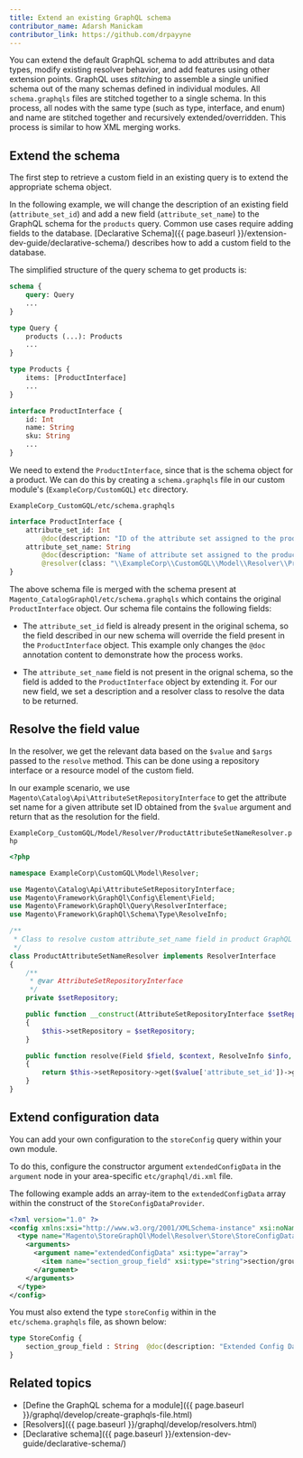 ```yaml
---
title: Extend an existing GraphQL schema
contributor_name: Adarsh Manickam
contributor_link: https://github.com/drpayyne
---
```


You can extend the default GraphQL schema to add attributes and data types, modify existing resolver behavior, and add features using other extension points. GraphQL uses _stitching_ to assemble a single unified schema out of the many schemas defined in individual modules. All `schema.graphqls` files are stitched together to a single schema. In this process, all nodes with the same type (such as type, interface, and enum) and name are stitched together and recursively extended/overridden. This process is similar to how XML merging works.

## Extend the schema

The first step to retrieve a custom field in an existing query is to extend the appropriate schema object.

In the following example, we will change the description of an existing field (`attribute_set_id`) and add a new field (`attribute_set_name`) to the GraphQL schema for the `products` query. Common use cases require adding fields to the database. [Declarative Schema]({{ page.baseurl }}/extension-dev-guide/declarative-schema/) describes how to add a custom field to the database.

The simplified structure of the query schema to get products is:

```graphql
schema {
    query: Query
    ...
}

type Query {
    products (...): Products
    ...
}

type Products {
    items: [ProductInterface]
    ...
}

interface ProductInterface {
    id: Int
    name: String
    sku: String
    ...
}
```

We need to extend the `ProductInterface`, since that is the schema object for a product. We can do this by creating a `schema.graphqls` file in our custom module's (`ExampleCorp/CustomGQL`) `etc` directory.

`ExampleCorp_CustomGQL/etc/schema.graphqls`

```graphql
interface ProductInterface {
    attribute_set_id: Int
        @doc(description: "ID of the attribute set assigned to the product")
    attribute_set_name: String
        @doc(description: "Name of attribute set assigned to the product")
        @resolver(class: "\\ExampleCorp\\CustomGQL\\Model\\Resolver\\ProductAttributeSetNameResolver")
}
```

The above schema file is merged with the schema present at `Magento_CatalogGraphQl/etc/schema.graphqls` which contains the original `ProductInterface` object. Our schema file contains the following fields:

-  The `attribute_set_id` field is already present in the original schema, so the field described in our new schema will override the field present in the `ProductInterface` object. This example only changes the `@doc` annotation content to demonstrate how the process works.

-  The `attribute_set_name` field is not present in the orignal schema, so the field is added to the `ProductInterface` object by extending it. For our new field, we set a description and a resolver class to resolve the data to be returned.

## Resolve the field value

In the resolver, we get the relevant data based on the `$value` and `$args` passed to the `resolve` method. This can be done using a repository interface or a resource model of the custom field.

In our example scenario, we use `Magento\Catalog\Api\AttributeSetRepositoryInterface` to get the attribute set name for a given attribute set ID obtained from the `$value` argument and return that as the resolution for the field.

`ExampleCorp_CustomGQL/Model/Resolver/ProductAttributeSetNameResolver.php`

```php
<?php

namespace ExampleCorp\CustomGQL\Model\Resolver;

use Magento\Catalog\Api\AttributeSetRepositoryInterface;
use Magento\Framework\GraphQl\Config\Element\Field;
use Magento\Framework\GraphQl\Query\ResolverInterface;
use Magento\Framework\GraphQl\Schema\Type\ResolveInfo;

/**
 * Class to resolve custom attribute_set_name field in product GraphQL query
 */
class ProductAttributeSetNameResolver implements ResolverInterface
{
    /**
     * @var AttributeSetRepositoryInterface
     */
    private $setRepository;

    public function __construct(AttributeSetRepositoryInterface $setRepository)
    {
        $this->setRepository = $setRepository;
    }

    public function resolve(Field $field, $context, ResolveInfo $info, array $value = null, array $args = null)
    {
        return $this->setRepository->get($value['attribute_set_id'])->getAttributeSetName();
    }
}
```

## Extend configuration data

You can add your own configuration to the `storeConfig` query within your own module.

To do this, configure the constructor argument `extendedConfigData` in the `argument` node in your area-specific `etc/graphql/di.xml` file.

The following example adds an array-item to the `extendedConfigData` array within the construct of the `StoreConfigDataProvider`.

```xml
<?xml version="1.0" ?>
<config xmlns:xsi="http://www.w3.org/2001/XMLSchema-instance" xsi:noNamespaceSchemaLocation="urn:magento:framework:ObjectManager/etc/config.xsd">
  <type name="Magento\StoreGraphQl\Model\Resolver\Store\StoreConfigDataProvider">
    <arguments>
      <argument name="extendedConfigData" xsi:type="array">
        <item name="section_group_field" xsi:type="string">section/group/field</item>
      </argument>
    </arguments>
  </type>
</config>
```

You must also extend the type `storeConfig` within in the `etc/schema.graphqls` file, as shown below:

```graphql
type StoreConfig {
    section_group_field : String  @doc(description: "Extended Config Data - section/group/field")
}
```

## Related topics

-  [Define the GraphQL schema for a module]({{ page.baseurl }}/graphql/develop/create-graphqls-file.html)
-  [Resolvers]({{ page.baseurl }}/graphql/develop/resolvers.html)
-  [Declarative schema]({{ page.baseurl }}/extension-dev-guide/declarative-schema/)
